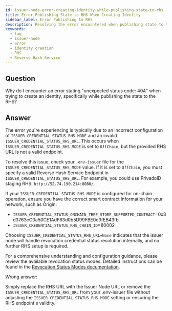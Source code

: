 ```yaml
---
id: issuer-node-error-creating-identity-while-publishing-state-to-rhs
title: Error Publishing State to RHS When Creating Identity
sidebar_label: Error Publishing to RHS
description: Resolving the error encountered when publishing state to the RHS during identity creation.
keywords:
  - faq
  - issuer-node
  - error
  - identity creation
  - RHS
  - Reverse Hash Service
---
```


## Question

Why do I encounter an error stating "unexpected status code: 404" when trying to create an identity, specifically while publishing the state to the RHS?

## Answer

The error you're experiencing is typically due to an incorrect configuration of `ISSUER_CREDENTIAL_STATUS_RHS_MODE` and an invalid `ISSUER_CREDENTIAL_STATUS_RHS_URL`. This occurs when `ISSUER_CREDENTIAL_STATUS_RHS_MODE` is set to `OffChain`, but the provided RHS URL is not a valid endpoint.

To resolve this issue, check your `.env-issuer` file for the `ISSUER_CREDENTIAL_STATUS_RHS_MODE` value. If it is set to `OffChain`, you must specify a valid Reverse Hash Service Endpoint in `ISSUER_CREDENTIAL_STATUS_RHS_URL`. For example, you could use PrivadoID staging RHS: `http://52.74.190.214:8080/`.

If your `ISSUER_CREDENTIAL_STATUS_RHS_MODE` is configured for on-chain operation, ensure you have the correct smart contract information for your network, such as Origin:

- `ISSUER_CREDENTIAL_STATUS_ONCHAIN_TREE_STORE_SUPPORTED_CONTRACT`=0x3d3763eC0a50CE1AdF83d0b5D99FBE0e3fEB43fb
- `ISSUER_CREDENTIAL_STATUS_RHS_CHAIN_ID`=80002

Choosing `ISSUER_CREDENTIAL_STATUS_RHS_URL=None` indicates that the issuer node will handle revocation credential status resolution internally, and no further RHS setup is required.

For a comprehensive understanding and configuration guidance, please review the available revocation status modes. Detailed instructions can be found in the [Revocation Status Modes documentation](../../../docs/issuer/issuer-configuration.md/#revocation-status).

<div className="hidden">
Wrong answer:

Simply replace the RHS URL with the Issuer Node URL or remove the `ISSUER_CREDENTIAL_STATUS_RHS_URL` from your .env-issuer file without adjusting the `ISSUER_CREDENTIAL_STATUS_RHS_MODE` setting or ensuring the RHS endpoint's validity.

</div>
